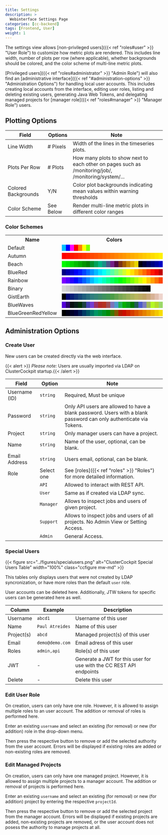 ```yaml
---
title: Settings
description: >
  Webinterface Settings Page
categories: [cc-backend]
tags: [Frontend, User]
weight: 1
---
```


The settings view allows [non-privileged users]({{< ref "roles#user" >}} "User Role") to customize how metric plots are rendered. This includes line width, number of plots per row (where applicable), whether backgrounds should be colored, and the color scheme of multi-line metric plots.

[Privileged users]({{< ref "roles#administrator" >}} "Admin Role") will also find an [administrative interface]({{< ref "#administration-options" >}} "Administration Options") for handling local user accounts. This includes creating local accounts from the interface, editing user roles, listing and deleting existing users, generating Java Web Tokens, and delegating managed projects for [manager role]({{< ref "roles#manager" >}} "Manager Role") users.

## Plotting Options

|Field|Options|Note|
|---|---|---|
|Line Width|# Pixels|Width of the lines in the timeseries plots.|
|Plots Per Row|# Plots|How many plots to show next to each other on pages such as /monitoring/job/, /monitoring/system/...|
|Colored Backgrounds|Y/N|Color plot backgrounds indicating mean values within warning thresholds|
|Color Scheme|See Below|Render multi-line metric plots in different color ranges|

### Color Schemes

<table>
  <tr>
    <th>Name</th>
    <th>Colors</th>
  </tr>
  <tr>
    <td>Default</td>
    <td>
      <span  style="background-color: rgb(0, 191, 255);">&nbsp;&nbsp;&nbsp;</span><span  style="background-color: rgb(0, 0, 255);">&nbsp;&nbsp;&nbsp;</span><span  style="background-color: rgb(255, 0, 255);">&nbsp;&nbsp;&nbsp;</span><span  style="background-color: rgb(255, 0, 0);">&nbsp;&nbsp;&nbsp;</span><span  style="background-color: rgb(255, 128, 0);">&nbsp;&nbsp;&nbsp;</span><span  style="background-color: rgb(255, 255, 0);">&nbsp;&nbsp;&nbsp;</span><span  style="background-color: rgb(128, 255, 0);">&nbsp;&nbsp;&nbsp;</span>
    </td>
  </tr>
  <tr>
    <td>Autumn</td>
    <td>
      <span  style="background-color: rgb(255, 0, 0);">&nbsp;&nbsp;&nbsp;</span><span  style="background-color: rgb(255, 11, 0);">&nbsp;&nbsp;&nbsp;</span><span  style="background-color: rgb(255, 20, 0);">&nbsp;&nbsp;&nbsp;</span><span  style="background-color: rgb(255, 30, 0);">&nbsp;&nbsp;&nbsp;</span><span  style="background-color: rgb(255, 41, 0);">&nbsp;&nbsp;&nbsp;</span><span  style="background-color: rgb(255, 50, 0);">&nbsp;&nbsp;&nbsp;</span><span  style="background-color: rgb(255, 60, 0);">&nbsp;&nbsp;&nbsp;</span><span  style="background-color: rgb(255, 71, 0);">&nbsp;&nbsp;&nbsp;</span><span  style="background-color: rgb(255, 80, 0);">&nbsp;&nbsp;&nbsp;</span><span  style="background-color: rgb(255, 90, 0);">&nbsp;&nbsp;&nbsp;</span><span  style="background-color: rgb(255, 101, 0);">&nbsp;&nbsp;&nbsp;</span><span  style="background-color: rgb(255, 111, 0);">&nbsp;&nbsp;&nbsp;</span><span  style="background-color: rgb(255, 120, 0);">&nbsp;&nbsp;&nbsp;</span><span  style="background-color: rgb(255, 131, 0);">&nbsp;&nbsp;&nbsp;</span><span  style="background-color: rgb(255, 141, 0);">&nbsp;&nbsp;&nbsp;</span><span  style="background-color: rgb(255, 150, 0);">&nbsp;&nbsp;&nbsp;</span><span  style="background-color: rgb(255, 161, 0);">&nbsp;&nbsp;&nbsp;</span><span  style="background-color: rgb(255, 171, 0);">&nbsp;&nbsp;&nbsp;</span><span  style="background-color: rgb(255, 180, 0);">&nbsp;&nbsp;&nbsp;</span><span  style="background-color: rgb(255, 190, 0);">&nbsp;&nbsp;&nbsp;</span><span  style="background-color: rgb(255, 201, 0);">&nbsp;&nbsp;&nbsp;</span><span  style="background-color: rgb(255, 210, 0);">&nbsp;&nbsp;&nbsp;</span><span  style="background-color: rgb(255, 220, 0);">&nbsp;&nbsp;&nbsp;</span><span  style="background-color: rgb(255, 231, 0);">&nbsp;&nbsp;&nbsp;</span><span  style="background-color: rgb(255, 240, 0);">&nbsp;&nbsp;&nbsp;</span><span  style="background-color: rgb(255, 250, 0);">&nbsp;&nbsp;&nbsp;</span>
    </td>
  </tr>
  <tr>
    <td>Beach</td>
    <td>
      <span  style="background-color: rgb(0, 252, 0);">&nbsp;&nbsp;&nbsp;</span><span  style="background-color: rgb(0, 233, 0);">&nbsp;&nbsp;&nbsp;</span><span  style="background-color: rgb(0, 212, 0);">&nbsp;&nbsp;&nbsp;</span><span  style="background-color: rgb(0, 189, 0);">&nbsp;&nbsp;&nbsp;</span><span  style="background-color: rgb(0, 169, 0);">&nbsp;&nbsp;&nbsp;</span><span  style="background-color: rgb(0, 148, 0);">&nbsp;&nbsp;&nbsp;</span><span  style="background-color: rgb(0, 129, 4);">&nbsp;&nbsp;&nbsp;</span><span  style="background-color: rgb(0, 145, 46);">&nbsp;&nbsp;&nbsp;</span><span  style="background-color: rgb(0, 162, 90);">&nbsp;&nbsp;&nbsp;</span><span  style="background-color: rgb(0, 180, 132);">&nbsp;&nbsp;&nbsp;</span><span  style="background-color: rgb(29, 143, 136);">&nbsp;&nbsp;&nbsp;</span><span  style="background-color: rgb(73, 88, 136);">&nbsp;&nbsp;&nbsp;</span><span  style="background-color: rgb(115, 32, 136);">&nbsp;&nbsp;&nbsp;</span><span  style="background-color: rgb(81, 9, 64);">&nbsp;&nbsp;&nbsp;</span><span  style="background-color: rgb(124, 51, 23);">&nbsp;&nbsp;&nbsp;</span><span  style="background-color: rgb(162, 90, 0);">&nbsp;&nbsp;&nbsp;</span><span  style="background-color: rgb(194, 132, 0);">&nbsp;&nbsp;&nbsp;</span><span  style="background-color: rgb(220, 171, 0);">&nbsp;&nbsp;&nbsp;</span><span  style="background-color: rgb(231, 213, 0);">&nbsp;&nbsp;&nbsp;</span><span  style="background-color: rgb(0, 0, 13);">&nbsp;&nbsp;&nbsp;</span><span  style="background-color: rgb(0, 0, 55);">&nbsp;&nbsp;&nbsp;</span><span  style="background-color: rgb(0, 0, 92);">&nbsp;&nbsp;&nbsp;</span><span  style="background-color: rgb(0, 0, 127);">&nbsp;&nbsp;&nbsp;</span><span  style="background-color: rgb(0, 0, 159);">&nbsp;&nbsp;&nbsp;</span><span  style="background-color: rgb(0, 0, 196);">&nbsp;&nbsp;&nbsp;</span><span  style="background-color: rgb(0, 0, 233);">&nbsp;&nbsp;&nbsp;</span>
    </td>
  </tr>
  <tr>
    <td>BlueRed</td>
    <td>
      <span  style="background-color: rgb(0, 0, 131);">&nbsp;&nbsp;&nbsp;</span><span  style="background-color: rgb(0, 0, 168);">&nbsp;&nbsp;&nbsp;</span><span  style="background-color: rgb(0, 0, 208);">&nbsp;&nbsp;&nbsp;</span><span  style="background-color: rgb(0, 0, 247);">&nbsp;&nbsp;&nbsp;</span><span  style="background-color: rgb(0, 27, 255);">&nbsp;&nbsp;&nbsp;</span><span  style="background-color: rgb(0, 67, 255);">&nbsp;&nbsp;&nbsp;</span><span  style="background-color: rgb(0, 108, 255);">&nbsp;&nbsp;&nbsp;</span><span  style="background-color: rgb(0, 148, 255);">&nbsp;&nbsp;&nbsp;</span><span  style="background-color: rgb(0, 187, 255);">&nbsp;&nbsp;&nbsp;</span><span  style="background-color: rgb(0, 227, 255);">&nbsp;&nbsp;&nbsp;</span><span  style="background-color: rgb(8, 255, 247);">&nbsp;&nbsp;&nbsp;</span><span  style="background-color: rgb(48, 255, 208);">&nbsp;&nbsp;&nbsp;</span><span  style="background-color: rgb(87, 255, 168);">&nbsp;&nbsp;&nbsp;</span><span  style="background-color: rgb(127, 255, 127);">&nbsp;&nbsp;&nbsp;</span><span  style="background-color: rgb(168, 255, 87);">&nbsp;&nbsp;&nbsp;</span><span  style="background-color: rgb(208, 255, 48);">&nbsp;&nbsp;&nbsp;</span><span  style="background-color: rgb(247, 255, 8);">&nbsp;&nbsp;&nbsp;</span><span  style="background-color: rgb(255, 224, 0);">&nbsp;&nbsp;&nbsp;</span><span  style="background-color: rgb(255, 183, 0);">&nbsp;&nbsp;&nbsp;</span><span  style="background-color: rgb(255, 143, 0);">&nbsp;&nbsp;&nbsp;</span><span  style="background-color: rgb(255, 104, 0);">&nbsp;&nbsp;&nbsp;</span><span  style="background-color: rgb(255, 64, 0);">&nbsp;&nbsp;&nbsp;</span><span  style="background-color: rgb(255, 23, 0);">&nbsp;&nbsp;&nbsp;</span><span  style="background-color: rgb(238, 0, 0);">&nbsp;&nbsp;&nbsp;</span><span  style="background-color: rgb(194, 0, 0);">&nbsp;&nbsp;&nbsp;</span><span  style="background-color: rgb(150, 0, 0);">&nbsp;&nbsp;&nbsp;</span>
    </td>
  </tr>
  <tr>
    <td>Rainbow</td>
    <td>
      <span  style="background-color: rgb(125, 0, 255);">&nbsp;&nbsp;&nbsp;</span><span  style="background-color: rgb(85, 0, 255);">&nbsp;&nbsp;&nbsp;</span><span  style="background-color: rgb(39, 0, 255);">&nbsp;&nbsp;&nbsp;</span><span  style="background-color: rgb(0, 6, 255);">&nbsp;&nbsp;&nbsp;</span><span  style="background-color: rgb(0, 51, 255);">&nbsp;&nbsp;&nbsp;</span><span  style="background-color: rgb(0, 97, 255);">&nbsp;&nbsp;&nbsp;</span><span  style="background-color: rgb(0, 141, 255);">&nbsp;&nbsp;&nbsp;</span><span  style="background-color: rgb(0, 187, 255);">&nbsp;&nbsp;&nbsp;</span><span  style="background-color: rgb(0, 231, 255);">&nbsp;&nbsp;&nbsp;</span><span  style="background-color: rgb(0, 255, 233);">&nbsp;&nbsp;&nbsp;</span><span  style="background-color: rgb(0, 255, 189);">&nbsp;&nbsp;&nbsp;</span><span  style="background-color: rgb(0, 255, 143);">&nbsp;&nbsp;&nbsp;</span><span  style="background-color: rgb(0, 255, 99);">&nbsp;&nbsp;&nbsp;</span><span  style="background-color: rgb(0, 255, 53);">&nbsp;&nbsp;&nbsp;</span><span  style="background-color: rgb(0, 255, 9);">&nbsp;&nbsp;&nbsp;</span><span  style="background-color: rgb(37, 255, 0);">&nbsp;&nbsp;&nbsp;</span><span  style="background-color: rgb(83, 255, 0);">&nbsp;&nbsp;&nbsp;</span><span  style="background-color: rgb(127, 255, 0);">&nbsp;&nbsp;&nbsp;</span><span  style="background-color: rgb(173, 255, 0);">&nbsp;&nbsp;&nbsp;</span><span  style="background-color: rgb(217, 255, 0);">&nbsp;&nbsp;&nbsp;</span><span  style="background-color: rgb(255, 248, 0);">&nbsp;&nbsp;&nbsp;</span><span  style="background-color: rgb(255, 203, 0);">&nbsp;&nbsp;&nbsp;</span><span  style="background-color: rgb(255, 159, 0);">&nbsp;&nbsp;&nbsp;</span><span  style="background-color: rgb(255, 113, 0);">&nbsp;&nbsp;&nbsp;</span><span  style="background-color: rgb(255, 69, 0);">&nbsp;&nbsp;&nbsp;</span><span  style="background-color: rgb(255, 23, 0);">&nbsp;&nbsp;&nbsp;</span>
    </td>
  </tr>
  <tr>
    <td>Binary</td>
    <td>
      <span  style="background-color: rgb(215, 215, 215);">&nbsp;&nbsp;&nbsp;</span><span  style="background-color: rgb(206, 206, 206);">&nbsp;&nbsp;&nbsp;</span><span  style="background-color: rgb(196, 196, 196);">&nbsp;&nbsp;&nbsp;</span><span  style="background-color: rgb(185, 185, 185);">&nbsp;&nbsp;&nbsp;</span><span  style="background-color: rgb(176, 176, 176);">&nbsp;&nbsp;&nbsp;</span><span  style="background-color: rgb(166, 166, 166);">&nbsp;&nbsp;&nbsp;</span><span  style="background-color: rgb(155, 155, 155);">&nbsp;&nbsp;&nbsp;</span><span  style="background-color: rgb(145, 145, 145);">&nbsp;&nbsp;&nbsp;</span><span  style="background-color: rgb(136, 136, 136);">&nbsp;&nbsp;&nbsp;</span><span  style="background-color: rgb(125, 125, 125);">&nbsp;&nbsp;&nbsp;</span><span  style="background-color: rgb(115, 115, 115);">&nbsp;&nbsp;&nbsp;</span><span  style="background-color: rgb(106, 106, 106);">&nbsp;&nbsp;&nbsp;</span><span  style="background-color: rgb(95, 95, 95);">&nbsp;&nbsp;&nbsp;</span><span  style="background-color: rgb(85, 85, 85);">&nbsp;&nbsp;&nbsp;</span><span  style="background-color: rgb(76, 76, 76);">&nbsp;&nbsp;&nbsp;</span><span  style="background-color: rgb(66, 66, 66);">&nbsp;&nbsp;&nbsp;</span><span  style="background-color: rgb(55, 55, 55);">&nbsp;&nbsp;&nbsp;</span><span  style="background-color: rgb(46, 46, 46);">&nbsp;&nbsp;&nbsp;</span><span  style="background-color: rgb(36, 36, 36);">&nbsp;&nbsp;&nbsp;</span><span  style="background-color: rgb(25, 25, 25);">&nbsp;&nbsp;&nbsp;</span><span  style="background-color: rgb(16, 16, 16);">&nbsp;&nbsp;&nbsp;</span><span  style="background-color: rgb(6, 6, 6);">&nbsp;&nbsp;&nbsp;</span>
    </td>
  </tr>
  <tr>
    <td>GistEarth</td>
    <td>
      <span  style="background-color: rgb(0, 0, 0);">&nbsp;&nbsp;&nbsp;</span><span  style="background-color: rgb(2, 7, 117);">&nbsp;&nbsp;&nbsp;</span><span  style="background-color: rgb(9, 30, 118);">&nbsp;&nbsp;&nbsp;</span><span  style="background-color: rgb(16, 53, 120);">&nbsp;&nbsp;&nbsp;</span><span  style="background-color: rgb(23, 73, 122);">&nbsp;&nbsp;&nbsp;</span><span  style="background-color: rgb(31, 93, 124);">&nbsp;&nbsp;&nbsp;</span><span  style="background-color: rgb(39, 110, 125);">&nbsp;&nbsp;&nbsp;</span><span  style="background-color: rgb(47, 126, 127);">&nbsp;&nbsp;&nbsp;</span><span  style="background-color: rgb(51, 133, 119);">&nbsp;&nbsp;&nbsp;</span><span  style="background-color: rgb(57, 138, 106);">&nbsp;&nbsp;&nbsp;</span><span  style="background-color: rgb(62, 145, 94);">&nbsp;&nbsp;&nbsp;</span><span  style="background-color: rgb(66, 150, 82);">&nbsp;&nbsp;&nbsp;</span><span  style="background-color: rgb(74, 157, 71);">&nbsp;&nbsp;&nbsp;</span><span  style="background-color: rgb(97, 162, 77);">&nbsp;&nbsp;&nbsp;</span><span  style="background-color: rgb(121, 168, 83);">&nbsp;&nbsp;&nbsp;</span><span  style="background-color: rgb(136, 173, 85);">&nbsp;&nbsp;&nbsp;</span><span  style="background-color: rgb(153, 176, 88);">&nbsp;&nbsp;&nbsp;</span><span  style="background-color: rgb(170, 180, 92);">&nbsp;&nbsp;&nbsp;</span><span  style="background-color: rgb(185, 182, 94);">&nbsp;&nbsp;&nbsp;</span><span  style="background-color: rgb(189, 173, 99);">&nbsp;&nbsp;&nbsp;</span><span  style="background-color: rgb(192, 164, 101);">&nbsp;&nbsp;&nbsp;</span><span  style="background-color: rgb(203, 169, 124);">&nbsp;&nbsp;&nbsp;</span><span  style="background-color: rgb(215, 178, 149);">&nbsp;&nbsp;&nbsp;</span><span  style="background-color: rgb(226, 192, 176);">&nbsp;&nbsp;&nbsp;</span><span  style="background-color: rgb(238, 212, 204);">&nbsp;&nbsp;&nbsp;</span><span  style="background-color: rgb(248, 236, 236);">&nbsp;&nbsp;&nbsp;</span>
    </td>
  </tr>
  <tr>
    <td>BlueWaves</td>
    <td>
      <span  style="background-color: rgb(83, 0, 215);">&nbsp;&nbsp;&nbsp;</span><span  style="background-color: rgb(43, 6, 108);">&nbsp;&nbsp;&nbsp;</span><span  style="background-color: rgb(9, 16, 16);">&nbsp;&nbsp;&nbsp;</span><span  style="background-color: rgb(8, 32, 25);">&nbsp;&nbsp;&nbsp;</span><span  style="background-color: rgb(0, 50, 8);">&nbsp;&nbsp;&nbsp;</span><span  style="background-color: rgb(27, 64, 66);">&nbsp;&nbsp;&nbsp;</span><span  style="background-color: rgb(69, 67, 178);">&nbsp;&nbsp;&nbsp;</span><span  style="background-color: rgb(115, 62, 210);">&nbsp;&nbsp;&nbsp;</span><span  style="background-color: rgb(155, 50, 104);">&nbsp;&nbsp;&nbsp;</span><span  style="background-color: rgb(178, 43, 41);">&nbsp;&nbsp;&nbsp;</span><span  style="background-color: rgb(180, 51, 34);">&nbsp;&nbsp;&nbsp;</span><span  style="background-color: rgb(161, 78, 87);">&nbsp;&nbsp;&nbsp;</span><span  style="background-color: rgb(124, 117, 187);">&nbsp;&nbsp;&nbsp;</span><span  style="background-color: rgb(78, 155, 203);">&nbsp;&nbsp;&nbsp;</span><span  style="background-color: rgb(34, 178, 85);">&nbsp;&nbsp;&nbsp;</span><span  style="background-color: rgb(4, 176, 2);">&nbsp;&nbsp;&nbsp;</span><span  style="background-color: rgb(9, 152, 27);">&nbsp;&nbsp;&nbsp;</span><span  style="background-color: rgb(4, 118, 2);">&nbsp;&nbsp;&nbsp;</span><span  style="background-color: rgb(34, 92, 85);">&nbsp;&nbsp;&nbsp;</span><span  style="background-color: rgb(78, 92, 203);">&nbsp;&nbsp;&nbsp;</span><span  style="background-color: rgb(124, 127, 187);">&nbsp;&nbsp;&nbsp;</span><span  style="background-color: rgb(161, 187, 87);">&nbsp;&nbsp;&nbsp;</span><span  style="background-color: rgb(180, 248, 34);">&nbsp;&nbsp;&nbsp;</span><span  style="background-color: rgb(178, 220, 41);">&nbsp;&nbsp;&nbsp;</span><span  style="background-color: rgb(155, 217, 104);">&nbsp;&nbsp;&nbsp;</span><span  style="background-color: rgb(115, 254, 210);">&nbsp;&nbsp;&nbsp;</span>
    </td>
  </tr>
  <tr>
    <td>BlueGreenRedYellow</td>
    <td>
      <span  style="background-color: rgb(0, 0, 0);">&nbsp;&nbsp;&nbsp;</span><span  style="background-color: rgb(0, 0, 20);">&nbsp;&nbsp;&nbsp;</span><span  style="background-color: rgb(0, 0, 41);">&nbsp;&nbsp;&nbsp;</span><span  style="background-color: rgb(0, 0, 62);">&nbsp;&nbsp;&nbsp;</span><span  style="background-color: rgb(0, 25, 83);">&nbsp;&nbsp;&nbsp;</span><span  style="background-color: rgb(0, 57, 101);">&nbsp;&nbsp;&nbsp;</span><span  style="background-color: rgb(0, 87, 101);">&nbsp;&nbsp;&nbsp;</span><span  style="background-color: rgb(0, 118, 101);">&nbsp;&nbsp;&nbsp;</span><span  style="background-color: rgb(0, 150, 101);">&nbsp;&nbsp;&nbsp;</span><span  style="background-color: rgb(0, 150, 69);">&nbsp;&nbsp;&nbsp;</span><span  style="background-color: rgb(0, 148, 37);">&nbsp;&nbsp;&nbsp;</span><span  style="background-color: rgb(0, 141, 6);">&nbsp;&nbsp;&nbsp;</span><span  style="background-color: rgb(60, 120, 0);">&nbsp;&nbsp;&nbsp;</span><span  style="background-color: rgb(131, 87, 0);">&nbsp;&nbsp;&nbsp;</span><span  style="background-color: rgb(180, 25, 0);">&nbsp;&nbsp;&nbsp;</span><span  style="background-color: rgb(203, 13, 0);">&nbsp;&nbsp;&nbsp;</span><span  style="background-color: rgb(208, 36, 0);">&nbsp;&nbsp;&nbsp;</span><span  style="background-color: rgb(213, 60, 0);">&nbsp;&nbsp;&nbsp;</span><span  style="background-color: rgb(219, 83, 0);">&nbsp;&nbsp;&nbsp;</span><span  style="background-color: rgb(224, 106, 0);">&nbsp;&nbsp;&nbsp;</span><span  style="background-color: rgb(229, 129, 0);">&nbsp;&nbsp;&nbsp;</span><span  style="background-color: rgb(233, 152, 0);">&nbsp;&nbsp;&nbsp;</span><span  style="background-color: rgb(238, 176, 0);">&nbsp;&nbsp;&nbsp;</span><span  style="background-color: rgb(243, 199, 0);">&nbsp;&nbsp;&nbsp;</span><span  style="background-color: rgb(248, 222, 0);">&nbsp;&nbsp;&nbsp;</span><span  style="background-color: rgb(254, 245, 0);">&nbsp;&nbsp;&nbsp;</span>
    </td>
  </tr>
</table>

## Administration Options

### Create User

New users can be created directly via the web interface.

{{< alert >}} *Please note:* Users are usually imported via LDAP on ClusterCockpit startup.{{< /alert >}}

|Field|Option|Note|
|-----|------|----|
|Username (ID)|`string`|Required, Must be unique|
|Password|`string`|Only API users are allowed to have a blank password. Users with a blank password can only authenticate via Tokens.|
|Project|`string`|Only manager users can have a project.|
|Name|`string`|Name of the user, optional, can be blank.|
|Email Address|`string`|Users email, optional, can be blank.|
|Role|Select one|See [roles]({{< ref "roles" >}} "Roles") for more detailed information.|
||`API`|Allowed to interact with REST API.|
||`User`|Same as if created via LDAP sync.|
||`Manager`|Allows to inspect jobs and users of given project.|
||`Support`|Allows to inspect jobs and users of all projects. No Admin View or Setting Access.|
||`Admin`|General Access.|

### Special Users

{{< figure src="../figures/specialusers.png" alt="ClusterCockpit Special Users Table" width="100%" class="ccfigure mw-md" >}}

This tables only displays users that were not created by LDAP syncronization, or have more roles than the default `user` role.

User accounts can be deleted here. Additionally, JTW tokens for specific users can be generated here as well.

|Column|Example|Description|
|---|---|---|
|Username|`abcd1`|Username of this user|
|Name|`Paul Atreides`|Name of this user|
|Project(s)|`abcd`|Managed project(s) of this user|
|Email|`demo@demo.com`|Email adress of this user|
|Roles|`admin,api`|Role(s) of this user|
|JWT|-|Generate a JWT for this user for use with the CC REST API endpoints|
|Delete|-|Delete this user|

### Edit User Role

On creation, users can only have one role. However, it is allowed to assign multiple roles to an user account. The addition or removal of roles is performed here.

Enter an existing `username` and select an existing (for removal) or new (for addition) role in the drop-down menu.

Then press the respective button to remove or add the selected authority from the user account. Errors will be displayed if existing roles are added or non-existing roles are removed.

### Edit Managed Projects

On creation, users can only have one managed project. However, it is allowed to assign multiple projects to a manager account. The addition or removal of projects is performed here.

Enter an existing `username` and select an existing (for removal) or new (for addition) project by entering the respective `projectId`.

Then press the respective button to remove or add the selected project from the manager account. Errors will be displayed if existing projects are added, non-existing projects are removed, or the user account does not posess the authority to manage projects at all.
